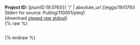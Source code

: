 **Project ID:** [plumID:19.076]({{ '/' | absolute_url }}eggs/19/076/)  
Stderr for source:  Pulling/110001/pleq1   
(download [zipped raw stdout](pleq1.plumed.stdout.txt.zip))  
{% raw %}
<pre>
</pre>
{% endraw %}
